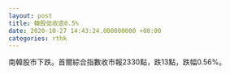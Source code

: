```yaml
---
layout: post
title: 韓股低收逾0.5%
date: 2020-10-27 14:43:24.000000000 +08:00
categories: rthk
---
```


南韓股市下跌。首爾綜合指數收市報2330點，跌13點，跌幅0.56%。
